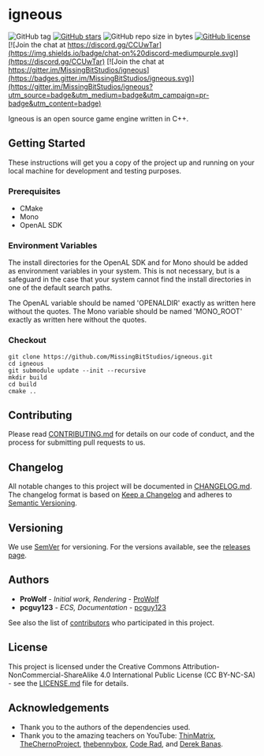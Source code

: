 # igneous

![GitHub tag](https://img.shields.io/github/tag/MissingBitStudios/igneous.svg)
[![GitHub stars](https://img.shields.io/github/stars/MissingBitStudios/igneous.svg)](https://github.com/MissingBitStudios/igneous/stargazers)
![GitHub repo size in bytes](https://img.shields.io/github/repo-size/MissingBitStudios/igneous.svg)
[![GitHub license](https://img.shields.io/badge/license-CC%20BY--NC--SA-green.svg)](https://github.com/MissingBitStudios/igneous/blob/master/LICENSE.md)
[![Join the chat at https://discord.gg/CCUwTar](https://img.shields.io/badge/chat-on%20discord-mediumpurple.svg)](https://discord.gg/CCUwTar) [![Join the chat at https://gitter.im/MissingBitStudios/igneous](https://badges.gitter.im/MissingBitStudios/igneous.svg)](https://gitter.im/MissingBitStudios/igneous?utm_source=badge&utm_medium=badge&utm_campaign=pr-badge&utm_content=badge)

Igneous is an open source game engine written in C++.

## Getting Started

These instructions will get you a copy of the project up and running on your local machine for development and testing purposes.

### Prerequisites

* CMake
* Mono
* OpenAL SDK

### Environment Variables

The install directories for the OpenAL SDK and for Mono should be added as environment variables in your system. This is not necessary, but is a safeguard in the case that your system cannot find the install directories in one of the default search paths.

The OpenAL variable should be named 'OPENALDIR' exactly as written here without the quotes. The Mono variable should be named 'MONO_ROOT' exactly as written here without the quotes.

### Checkout

```
git clone https://github.com/MissingBitStudios/igneous.git
cd igneous
git submodule update --init --recursive
mkdir build
cd build
cmake ..
```

## Contributing

Please read [CONTRIBUTING.md](CONTRIBUTING.md) for details on our code of conduct, and the process for submitting pull requests to us.

## Changelog

All notable changes to this project will be documented in [CHANGELOG.md](CHANGELOG.md). The changelog format is based on [Keep a Changelog](http://keepachangelog.com/en/1.0.0/) and adheres to [Semantic Versioning](http://semver.org/spec/v2.0.0.html).

## Versioning

We use [SemVer](http://semver.org/spec/v2.0.0.html) for versioning. For the versions available, see the [releases page](https://github.com/prowolf/Igneous/releases). 

## Authors

* **ProWolf** - *Initial work, Rendering* - [ProWolf](https://github.com/prowolf)
* **pcguy123** - *ECS, Documentation* - [pcguy123](https://github.com/pcguy123)

See also the list of [contributors](https://github.com/prowolf/Igneous/graphs/contributors) who participated in this project.

## License

This project is licensed under the Creative Commons Attribution-NonCommercial-ShareAlike 4.0 International Public License (CC BY-NC-SA) - see the [LICENSE.md](LICENSE.md) file for details.

## Acknowledgements

* Thank you to the authors of the dependencies used.
* Thank you to the amazing teachers on YouTube: [ThinMatrix](https://www.youtube.com/user/ThinMatrix), [TheChernoProject](https://www.youtube.com/user/TheChernoProject), [thebennybox](https://www.youtube.com/user/thebennybox), [Code Rad](https://www.youtube.com/user/YouKondziu), and [Derek Banas](https://www.youtube.com/user/derekbanas).